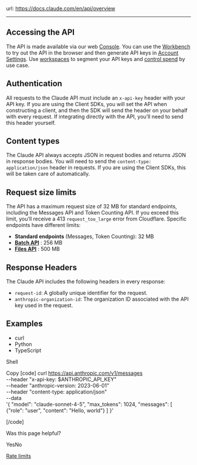 url: https://docs.claude.com/en/api/overview

---

## Accessing the API

The API is made available via our web [Console](https://console.anthropic.com/). You can use the [Workbench](https://console.anthropic.com/workbench) to try out the API in the browser and then generate API keys in [Account Settings](https://console.anthropic.com/account/keys). Use [workspaces](https://console.anthropic.com/settings/workspaces) to segment your API keys and [control spend](/en/api/rate-limits) by use case.

## Authentication

All requests to the Claude API must include an `x-api-key` header with your API key. If you are using the Client SDKs, you will set the API when constructing a client, and then the SDK will send the header on your behalf with every request. If integrating directly with the API, you’ll need to send this header yourself.

## Content types

The Claude API always accepts JSON in request bodies and returns JSON in response bodies. You will need to send the `content-type: application/json` header in requests. If you are using the Client SDKs, this will be taken care of automatically.

## Request size limits

The API has a maximum request size of 32 MB for standard endpoints, including the Messages API and Token Counting API. If you exceed this limit, you’ll receive a 413 `request_too_large` error from Cloudflare. Specific endpoints have different limits:

  * **Standard endpoints** \(Messages, Token Counting\): 32 MB
  * **[Batch API](/en/docs/build-with-claude/batch-processing)** : 256 MB
  * **[Files API](/en/docs/build-with-claude/files)** : 500 MB

## Response Headers

The Claude API includes the following headers in every response:

  * `request-id`: A globally unique identifier for the request.
  * `anthropic-organization-id`: The organization ID associated with the API key used in the request.

## Examples

  * curl
  * Python
  * TypeScript

Shell

Copy
[code]
    curl https://api.anthropic.com/v1/messages \
         --header "x-api-key: $ANTHROPIC_API_KEY" \
         --header "anthropic-version: 2023-06-01" \
         --header "content-type: application/json" \
         --data \
    '{
        "model": "claude-sonnet-4-5",
        "max_tokens": 1024,
        "messages": [
            {"role": "user", "content": "Hello, world"}
        ]
    }'

[/code]

Was this page helpful?

YesNo

[Rate limits](/en/api/rate-limits)
